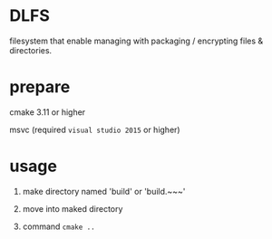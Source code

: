 # DLFS
filesystem that enable managing with packaging / encrypting files & directories.

# prepare

cmake 3.11 or higher

msvc (required `visual studio 2015` or higher)

# usage

1. make directory named 'build' or 'build.~~~' 

2. move into maked directory

3. command `cmake ..`

